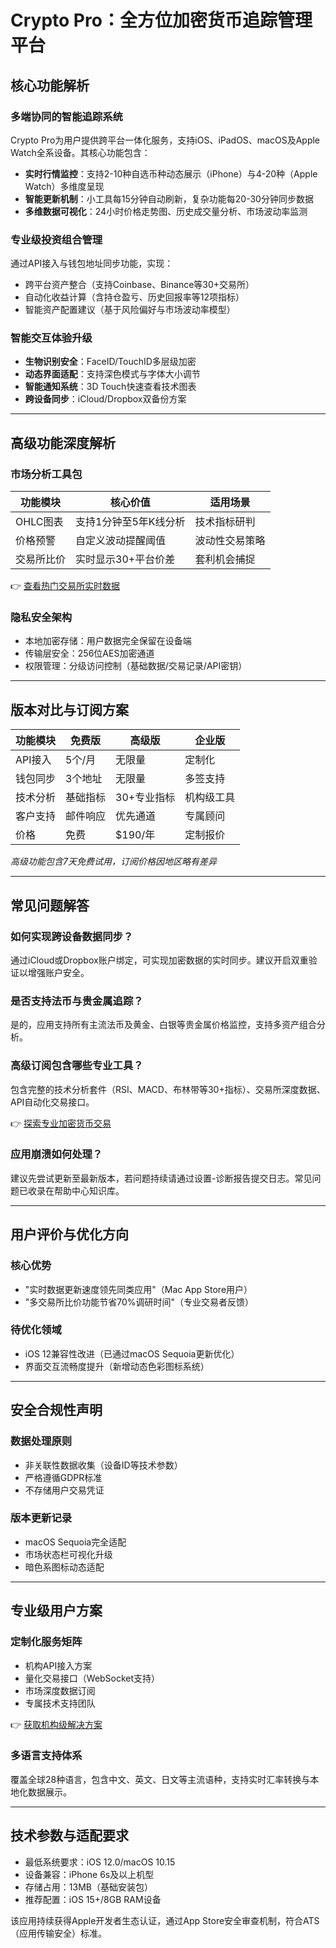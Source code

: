 # Crypto Pro：全方位加密货币追踪管理平台

## 核心功能解析

### 多端协同的智能追踪系统
Crypto Pro为用户提供跨平台一体化服务，支持iOS、iPadOS、macOS及Apple Watch全系设备。其核心功能包含：
- **实时行情监控**：支持2-10种自选币种动态展示（iPhone）与4-20种（Apple Watch）多维度呈现
- **智能更新机制**：小工具每15分钟自动刷新，复杂功能每20-30分钟同步数据
- **多维数据可视化**：24小时价格走势图、历史成交量分析、市场波动率监测

### 专业级投资组合管理
通过API接入与钱包地址同步功能，实现：
- 跨平台资产整合（支持Coinbase、Binance等30+交易所）
- 自动化收益计算（含持仓盈亏、历史回报率等12项指标）
- 智能资产配置建议（基于风险偏好与市场波动率模型）

### 智能交互体验升级
- **生物识别安全**：FaceID/TouchID多层级加密
- **动态界面适配**：支持深色模式与字体大小调节
- **智能通知系统**：3D Touch快速查看技术图表
- **跨设备同步**：iCloud/Dropbox双备份方案

---

## 高级功能深度解析

### 市场分析工具包
| 功能模块       | 核心价值                     | 适用场景               |
|----------------|------------------------------|------------------------|
| OHLC图表       | 支持1分钟至5年K线分析        | 技术指标研判           |
| 价格预警       | 自定义波动提醒阈值           | 波动性交易策略         |
| 交易所比价     | 实时显示30+平台价差          | 套利机会捕捉           |

👉 [查看热门交易所实时数据](https://bit.ly/okx_welcome)

### 隐私安全架构
- 本地加密存储：用户数据完全保留在设备端
- 传输层安全：256位AES加密通道
- 权限管理：分级访问控制（基础数据/交易记录/API密钥）

---

## 版本对比与订阅方案

| 功能模块       | 免费版       | 高级版       | 企业版       |
|----------------|--------------|--------------|--------------|
| API接入        | 5个/月       | 无限量       | 定制化       |
| 钱包同步       | 3个地址      | 无限量       | 多签支持     |
| 技术分析       | 基础指标     | 30+专业指标  | 机构级工具   |
| 客户支持       | 邮件响应     | 优先通道     | 专属顾问     |
| 价格           | 免费         | $190/年      | 定制报价     |

*高级功能包含7天免费试用，订阅价格因地区略有差异*

---

## 常见问题解答

### 如何实现跨设备数据同步？
通过iCloud或Dropbox账户绑定，可实现加密数据的实时同步。建议开启双重验证以增强账户安全。

### 是否支持法币与贵金属追踪？
是的，应用支持所有主流法币及黄金、白银等贵金属价格监控，支持多资产组合分析。

### 高级订阅包含哪些专业工具？
包含完整的技术分析套件（RSI、MACD、布林带等30+指标）、交易所深度数据、API自动化交易接口。

👉 [探索专业加密货币交易](https://bit.ly/okx_welcome)

### 应用崩溃如何处理？
建议先尝试更新至最新版本，若问题持续请通过设置-诊断报告提交日志。常见问题已收录在帮助中心知识库。

---

## 用户评价与优化方向

### 核心优势
- "实时数据更新速度领先同类应用"（Mac App Store用户）
- "多交易所比价功能节省70%调研时间"（专业交易者反馈）

### 待优化领域
- iOS 12兼容性改进（已通过macOS Sequoia更新优化）
- 界面交互流畅度提升（新增动态色彩图标系统）

---

## 安全合规性声明

### 数据处理原则
- 非关联性数据收集（设备ID等技术参数）
- 严格遵循GDPR标准
- 不存储用户交易凭证

### 版本更新记录
- macOS Sequoia完全适配
- 市场状态栏可视化升级
- 暗色系图标动态适配

---

## 专业级用户方案

### 定制化服务矩阵
- 机构API接入方案
- 量化交易接口（WebSocket支持）
- 市场深度数据订阅
- 专属技术支持团队

👉 [获取机构级解决方案](https://bit.ly/okx_welcome)

### 多语言支持体系
覆盖全球28种语言，包含中文、英文、日文等主流语种，支持实时汇率转换与本地化数据展示。

---

## 技术参数与适配要求

- 最低系统要求：iOS 12.0/macOS 10.15
- 设备兼容：iPhone 6s及以上机型
- 存储占用：13MB（基础安装包）
- 推荐配置：iOS 15+/8GB RAM设备

该应用持续获得Apple开发者生态认证，通过App Store安全审查机制，符合ATS（应用传输安全）标准。
